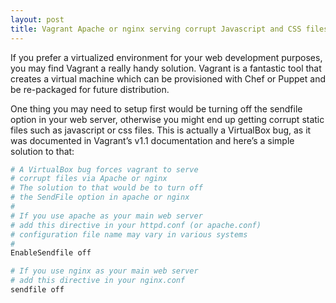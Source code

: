 ```yaml
---
layout: post
title: Vagrant Apache or nginx serving corrupt Javascript and CSS files
---
```


If you prefer a virtualized environment for your web development purposes, you may find Vagrant a really handy solution. Vagrant is a fantastic tool that creates a virtual machine which can be provisioned with Chef or Puppet and be re-packaged for future distribution.

One thing you may need to setup first would be turning off the sendfile option in your web server, otherwise you might end up getting corrupt static files such as javascript or css files. This is actually a VirtualBox bug, as it was documented in Vagrant’s v1.1 documentation and here’s a simple solution to that:

```bash
# A VirtualBox bug forces vagrant to serve
# corrupt files via Apache or nginx
# The solution to that would be to turn off
# the SendFile option in apache or nginx
#
# If you use apache as your main web server
# add this directive in your httpd.conf (or apache.conf)
# configuration file name may vary in various systems
#
EnableSendfile off

# If you use nginx as your main web server
# add this directive in your nginx.conf
sendfile off
```
